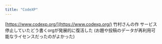 ```yaml
---
title: "CodeXP"
---
```


[https://www.codexp.org/](https://www.codexp.org/)
竹村さんの作
サービス停止していたどう書くorgが発展的に復活した
(お題や投稿のデータが再利用可能なライセンスだったのがよかった)
